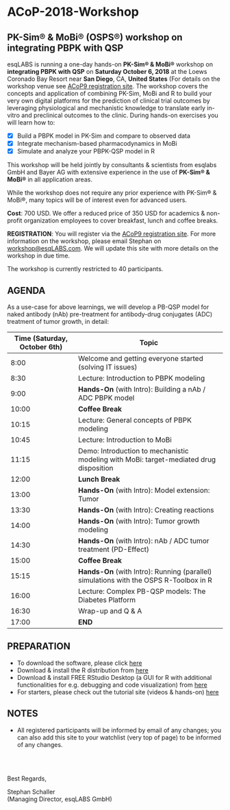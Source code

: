 # ACoP-2018-Workshop

## PK-Sim® &amp; MoBi® (OSPS®) workshop on integrating PBPK with QSP

esqLABS is running a one-day hands-on **PK-Sim® & MoBi®** workshop on **integrating PBPK with QSP** on **Saturday October 6, 2018** at the Loews Coronado Bay Resort near **San Diego**, CA, **United States** (For details on the workshop venue see [ACoP9 registration site](http://www.go-acop.org/acop9-registration). The workshop covers the concepts and application of combining PK-Sim, MoBi and R to build your very own digital platforms for the prediction of clinical trial outcomes by leveraging physiological and mechanistic knowledge to translate early in-vitro and preclinical outcomes to the clinic. During hands-on exercises you will learn how to:

- [x] Build a PBPK model in PK-Sim and compare to observed data
- [x] Integrate mechanism-based pharmacodynamics in MoBi
- [x] Simulate and analyze your PBPK-QSP model in R

This workshop will be held jointly by consultants & scientists from esqlabs GmbH and Bayer AG with extensive experience in the use of **PK-Sim® & MoBi®** in all application areas. 

While the workshop does not require any prior experience with PK-Sim® & MoBi®, many topics will be of interest even for advanced users.

**Cost**: 700 USD. We offer a reduced price of 350 USD for academics & non-profit organization employees to cover breakfast, lunch and coffee breaks. 

**REGISTRATION**: You will register via the [ACoP9 registration site](http://www.go-acop.org/acop9-registration). For more information on the workshop, please email Stephan on workshop@esqLABS.com. We will update this site with more details on the workshop in due time.

The workshop is currently restricted to 40 participants.

## AGENDA

As a use-case for above learnings, we will develop a PB-QSP model for naked antibody (nAb) pre-treatment for antibody-drug conjugates (ADC) treatment of tumor growth, in detail:

| Time (Saturday, October 6th) | Topic |
| ------------- | ------------- |
| 8:00 | Welcome and getting everyone started (solving IT issues) |
| 8:30 | Lecture: Introduction to PBPK modeling|
| 9:00 | **Hands-On** (with Intro): Building a nAb / ADC PBPK model |
| 10:00 | **Coffee Break** |
| 10:15 | Lecture: General concepts of PBPK modeling|
| 10:45 | Lecture: Introduction to MoBi |
| 11:15 | Demo: Introduction to mechanistic modeling with MoBi: target-mediated drug disposition |
| 12:00 | **Lunch Break** |
| 13:00 | **Hands-On** (with Intro): Model extension: Tumor |
| 13:30 | **Hands-On** (with Intro): Creating reactions |
| 14:00 | **Hands-On** (with Intro): Tumor growth modeling |
| 14:30 | **Hands-On** (with Intro): nAb / ADC tumor treatment (PD-Effect) |
| 15:00 | **Coffee Break** |
| 15:15 | **Hands-On** (with Intro): Running (parallel) simulations with the OSPS R-Toolbox in R |
| 16:00 | Lecture: Complex PB-QSP models: The Diabetes Platform |
| 16:30 | Wrap-up and Q & A |
| 17:00 | **END** |

## PREPARATION

- To download the software, please click [here]( http://setup.open-systems-pharmacology.org )
- Download & install the R distribution from [here](https://cran.r-project.org/bin/windows/base/ )
- Download & install FREE RStudio Desktop (a GUI for R with additional functionalities for e.g. debugging and code visualization) from [here]( https://www.rstudio.com/products/rstudio/download/ )
- For starters, please check out the tutorial site (videos &amp; hands-on) [here](http://www.open-systems-pharmacology.org/#tutorials)

## NOTES

- All registered participants will be informed by email of any changes; you can also add this site to your watchlist (very top of page) to be informed of any changes.

<br />
<br />

Best Regards,

Stephan Schaller <br />
(Managing Director, esqLABS GmbH)
